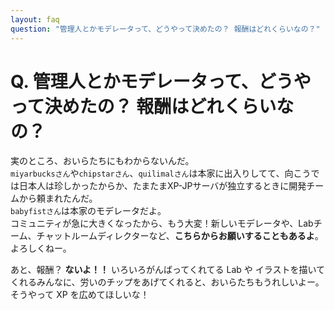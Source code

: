 ```yaml
---
layout: faq
question: "管理人とかモデレータって、どうやって決めたの？ 報酬はどれくらいなの？"
---
```


# Q. 管理人とかモデレータって、どうやって決めたの？ 報酬はどれくらいなの？  
実のところ、おいらたちにもわからないんだ。  
`miyarbucksさん`や`chipstarさん`、`quilimalさん`は本家に出入りしてて、向こうでは日本人は珍しかったからか、たまたまXP-JPサーバが独立するときに開発チームから頼まれたんだ。  
`babyfistさん`は本家のモデレータだよ。  
コミュニティが急に大きくなったから、もう大変！新しいモデレータや、Labチーム、チャットルームディレクターなど、**こちらからお願いすることもあるよ**。よろしくねー。  

あと、報酬？ **ないよ！！**
いろいろがんばってくれてる Lab や イラストを描いてくれるみんなに、労いのチップをあげてくれると、おいらたちもうれしいよー。そうやって XP を広めてほしいな！  
